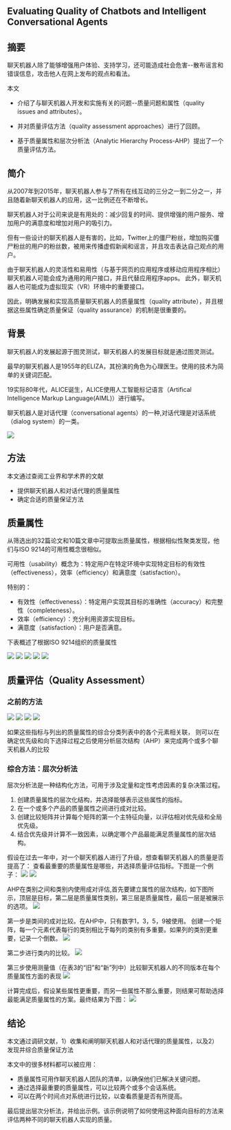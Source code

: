 ## Evaluating Quality of Chatbots and Intelligent Conversational Agents ##

## 摘要 ##
聊天机器人除了能够增强用户体验、支持学习，还可能造成社会危害--散布谣言和错误信息，攻击他人在网上发布的观点和看法。

本文
- 介绍了与聊天机器人开发和实施有关的问题--质量问题和属性（quality issues and attributes）。

- 并对质量评估方法（quality assessment approaches）进行了回顾。

- 基于质量属性和层次分析法（Analytic Hierarchy Process-AHP）提出了一个质量评估方法。

## 简介 ##
从2007年到2015年，聊天机器人参与了所有在线互动的三分之一到二分之一，并且随着新聊天机器人的应用，这一比例还在不断增长。

聊天机器人对于公司来说是有用处的：减少回复的时间、提供增强的用户服务、增加用户的满意度和增加对用户的吸引力。

但有一些设计的聊天机器人是有害的，比如，Twitter上的僵尸粉丝，增加购买僵尸粉丝的用户的粉丝数，被用来传播虚假新闻和谣言，并且攻击表达自己观点的用户。

由于聊天机器人的灵活性和易用性（与基于网页的应用程序或移动应用程序相比）聊天机器人可能会成为通用的用户接口，并且代替应用程序apps。
此外，聊天机器人也可能成为虚拟现实（VR）环境中的重要接口。

因此，明确发展和实现高质量聊天机器人的质量属性（quality attribute），并且根据这些属性确定质量保证（quality assurance）的机制是很重要的。

## 背景 ##
聊天机器人的发展起源于图灵测试，聊天机器人的发展目标就是通过图灵测试。

最早的聊天机器人是1955年的ELIZA，其扮演的角色为心理医生。使用的技术为简单的关键词匹配。

19实际80年代，ALICE诞生，ALICE使用人工智能标记语言（Artifical Intelligence Markup Language(AIML)）进行编写。

聊天机器人是对话代理（conversational agents）的一种,对话代理是对话系统（dialog system）的一类。

![](https://github.com/23LuZ/the-Evaluation-of-ChitChat-System/blob/master/pics/Relationships%20between%20classes%20of%20software-based%20dialog%20systems.PNG?raw=true)

## 方法 ##
本文通过查阅工业界和学术界的文献
- 提供聊天机器人和对话代理的质量属性
- 确定合适的质量保证方法

## 质量属性 ##
从筛选出的32篇论文和10篇文章中可提取出质量属性，根据相似性聚类发现，他们与ISO 9214的可用性概念很相似。

可用性（usability）概念为：特定用户在特定环境中实现特定目标的有效性（effectiveness），效率（efficiency）和满意度（satisfaction）。

特别的：
- 有效性（effectiveness）：特定用户实现其目标的准确性（accuracy）和完整性（completeness）。
- 效率（efficiency）：充分利用资源实现目标。
- 满意度（satisfaction）：用户是否满意。

下表概述了根据ISO 9214组织的质量属性

![](https://github.com/23LuZ/the-Evaluation-of-ChitChat-System/blob/master/pics/efficiency.PNG?raw=true)
![](https://github.com/23LuZ/the-Evaluation-of-ChitChat-System/blob/master/pics/effectiveness.PNG?raw=true)
![](https://github.com/23LuZ/the-Evaluation-of-ChitChat-System/blob/master/pics/effectiveness2.PNG?raw=true)
![](https://github.com/23LuZ/the-Evaluation-of-ChitChat-System/blob/master/pics/satisfaction.PNG?raw=true)
![](https://github.com/23LuZ/the-Evaluation-of-ChitChat-System/blob/master/pics/satisfaction2.PNG?raw=true)

## 质量评估（Quality Assessment） ##

### 之前的方法 ###
![](https://github.com/23LuZ/the-Evaluation-of-ChitChat-System/blob/master/pics/Quality%20assessment%20approaches.PNG?raw=true)
![](https://github.com/23LuZ/the-Evaluation-of-ChitChat-System/blob/master/pics/Quality%20assessment%20approaches2.PNG?raw=true)
![](https://github.com/23LuZ/the-Evaluation-of-ChitChat-System/blob/master/pics/Quality%20assessment%20approaches3.PNG?raw=true)
![](https://github.com/23LuZ/the-Evaluation-of-ChitChat-System/blob/master/pics/Quality%20assessment%20approaches4.PNG?raw=true)

如果这些指标与列出的质量属性的综合分类列表中的各个元素相关联，
则可以在确定优先级和向下选择过程之后使用分析层次结构（AHP）来完成两个或多个聊天机器人的比较

### 综合方法：层次分析法 ###
层次分析法是一种结构化方法，可用于涉及定量和定性考虑因素的复杂决策过程。
1. 创建质量属性的层次化结构，并选择能够表示这些属性的指标。
2. 在一个或多个产品的质量属性之间进行成对比较。
3. 创建比较矩阵并计算每个矩阵的第一个主特征向量，以评估相对优先级和全局优先级。
4. 结合优先级并计算不一致因素，以确定哪个产品最能满足质量属性的层次结构。

假设在过去一年中，对一个聊天机器人进行了升级，想查看聊天机器人的质量是否提高了：
查看最重要的质量属性是哪些，并选择质量评估指标。下图是一个例子：
![](https://github.com/23LuZ/the-Evaluation-of-ChitChat-System/blob/master/pics/AHP%20example.PNG?raw=true)
![](https://github.com/23LuZ/the-Evaluation-of-ChitChat-System/blob/master/pics/AHP%20example2.PNG?raw=true)

AHP在类别之间和类别内使用成对评估,首先要建立属性的层次结构，如下图所示，顶层是目标，第二层是质量属性类别，第三层是质量属性，最后一层是被展示的选项。
![](https://github.com/23LuZ/the-Evaluation-of-ChitChat-System/blob/master/pics/Hierarchical%20model%20of%20prioritized%20quality%20attributes.PNG?raw=true)

第一步是类间的成对比较。在AHP中，只有数字1，3，5，9被使用。
创建一个矩阵，每一个元素代表每行的类别相比于每列的类别有多重要。如果列的类别更重要，记录一个倒数。
![](https://github.com/23LuZ/the-Evaluation-of-ChitChat-System/blob/master/pics/Priority%20matrix%20for%20quality%20categories.PNG?raw=true)

第二步进行类内的比较。
![](https://github.com/23LuZ/the-Evaluation-of-ChitChat-System/blob/master/pics/Priority%20matrix%20for%20selected%20%E2%80%9CHumanity%E2%80%9D%20quality%20attributes.PNG?raw=true)

第三步使用测量值（在表3的“旧”和“新”列中）比较聊天机器人的不同版本在每个质量属性方面的表现
![](https://github.com/23LuZ/the-Evaluation-of-ChitChat-System/blob/master/pics/Priority%20matrix%20for%20selected%20%E2%80%9CEscalation%E2%80%9D%20quality%20attribute.PNG?raw=true)

计算完成后，假设某些属性更重要，而另一些属性不那么重要，则结果可帮助选择最能满足质量属性的方案。最终结果为下图：
![](https://github.com/23LuZ/the-Evaluation-of-ChitChat-System/blob/master/pics/AHP%20results%20for%20the%20example%20problem.PNG?raw=true)

## 结论 ##
本文通过调研文献，1）收集和阐明聊天机器人和对话代理的质量属性，以及2）发现并综合质量保证方法

本文中的很多材料都可以被应用：
- 质量属性可用作聊天机器人团队的清单，以确保他们已解决关键问题。
- 通过选择最重要的质量属性，可以比较两个或多个会话系统。
- 可以在两个时间点对系统进行比较，以查看质量是否有所提高。

最后提出层次分析法，并给出示例。该示例说明了如何使用这种面向目标的方法来评估两种不同的聊天机器人实现的质量。


